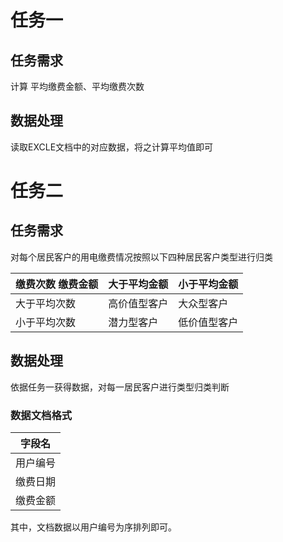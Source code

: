 # 任务一

## 任务需求

计算 平均缴费金额、平均缴费次数

## 数据处理

读取EXCLE文档中的对应数据，将之计算平均值即可

# 任务二

## 任务需求

对每个居民客户的用电缴费情况按照以下四种居民客户类型进行归类

|缴费次数  缴费金额|大于平均金额|小于平均金额|
|---|---|---|
|大于平均次数|高价值型客户|大众型客户|
|小于平均次数|潜力型客户|低价值型客户|

## 数据处理

依据任务一获得数据，对每一居民客户进行类型归类判断

### 数据文档格式

|字段名|
|---|
|用户编号|
|缴费日期|
|缴费金额|

其中，文档数据以用户编号为序排列即可。
